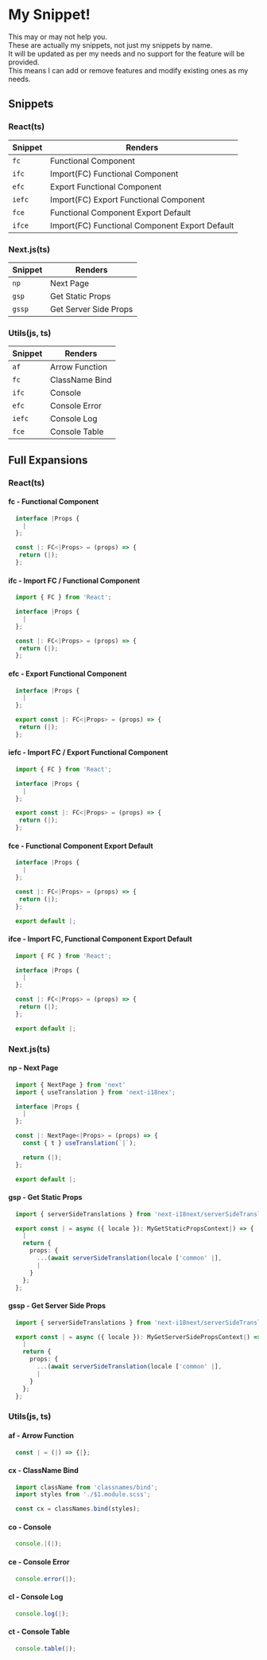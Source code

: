 # My Snippet!

This may or may not help you.\
These are actually my snippets, not just my snippets by name.\
It will be updated as per my needs and no support for the feature will be provided.\
This means I can add or remove features and modify existing ones as my needs.

## Snippets
### React(ts)
| Snippet | Renders                                          |
| ------- | ------------------------------------------------ |
| `fc`    | Functional Component                             |
| `ifc`   | Import(FC) Functional Component                  |
| `efc`   | Export Functional Component                      |
| `iefc`  | Import(FC) Export Functional Component           |
| `fce`   | Functional Component Export Default              |
| `ifce`  | Import(FC) Functional Component Export Default   |

### Next.js(ts)
| Snippet | Renders                                          |
| ------- | ------------------------------------------------ |
| `np`    | Next Page                                        |
| `gsp`   | Get Static Props                                 |
| `gssp`  | Get Server Side Props                            |

### Utils(js, ts)
| Snippet | Renders                                          |
| ------- | ------------------------------------------------ |
| `af`    | Arrow Function                                   |
| `fc`    | ClassName Bind                                   |
| `ifc`   | Console                                          |
| `efc`   | Console Error                                    |
| `iefc`  | Console Log                                      |
| `fce`   | Console Table                                    |


## Full Expansions

### React(ts)
#### fc - Functional Component

```typescript
  interface |Props {
    |
  };

  const |: FC<|Props> = (props) => {
   return (|);
  };
```

#### ifc - Import FC / Functional Component

```typescript
  import { FC } from 'React';

  interface |Props {
    |
  };

  const |: FC<|Props> = (props) => {
   return (|);
  };
```

#### efc - Export Functional Component

```typescript
  interface |Props {
    |
  };

  export const |: FC<|Props> = (props) => {
   return (|);
  };
```

#### iefc - Import FC / Export Functional Component

```typescript
  import { FC } from 'React';

  interface |Props {
    |
  };

  export const |: FC<|Props> = (props) => {
   return (|);
  };
```

#### fce - Functional Component Export Default

```typescript
  interface |Props {
    |
  };

  const |: FC<|Props> = (props) => {
   return (|);
  };

  export default |;
```

#### ifce - Import FC, Functional Component Export Default

```typescript
  import { FC } from 'React';

  interface |Props {
    |
  };

  const |: FC<|Props> = (props) => {
   return (|);
  };

  export default |;
```

### Next.js(ts)

#### np - Next Page

```typescript
  import { NextPage } from 'next'
  import { useTranslation } from 'next-i18nex';

  interface |Props {
    |
  };

  const |: NextPage<|Props> = (props) => {
    const { t } useTranslation(`|`);

    return (|);
  };

  export default |;
```

#### gsp - Get Static Props

```typescript
  import { serverSideTranslations } from 'next-i18next/serverSideTranslations';

  export const | = async ({ locale }): MyGetStaticPropsContext|) => {
    |
    return {
      props: {
        ...(await serverSideTranslation(locale ['common' |],
        |
      }
    };
  };
```

#### gssp - Get Server Side Props

```typescript
  import { serverSideTranslations } from 'next-i18next/serverSideTranslations';

  export const | = async ({ locale }): MyGetServerSidePropsContext|) => {
    |
    return {
      props: {
        ...(await serverSideTranslation(locale ['common' |],
        |
      }
    };
  };
```

### Utils(js, ts)

#### af - Arrow Function

```javascript
  const | = (|) => {|};
```

#### cx - ClassName Bind

```javascript
  import className from 'classnames/bind';
  import styles from './$1.module.scss';

  const cx = classNames.bind(styles);
```

#### co - Console

```javascript
  console.|(|);
```

#### ce - Console Error

```javascript
  console.error(|);
```

#### cl - Console Log

```javascript
  console.log(|);
```

#### ct - Console Table

```javascript
  console.table(|);
```
